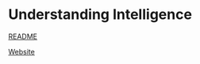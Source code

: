 # Understanding Intelligence

[README](docs/index.md)

[Website](https://ironbar.github.io/understanding_intelligence/)
